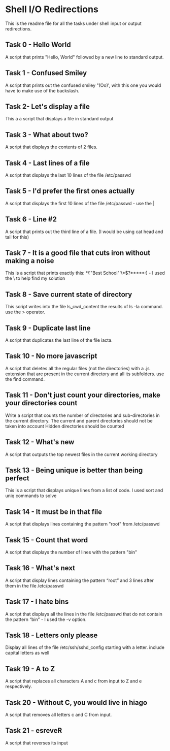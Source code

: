 # Shell I/O Redirections

This is the readme file for all the tasks under shell input or output redirections.

## Task 0 - Hello World
A script that prints "Hello, World" followed by a new line to standard output.

## Task 1 - Confused Smiley
A script that prints out the confused smiley "(Oo)', with this one you would have to make use of the backslash.

## Task 2- Let's display a file
This a a script that displays a file in standard output

## Task 3 - What about two?
A script that displays the contents of 2 files. 

## Task 4 - Last lines of a file
A script that displays the last 10 lines of the file /etc/passwd

## Task 5 - I'd prefer the first ones actually
A script that displays the first 10 lines of the file /etc/passwd - use the |

## Task 6 - Line #2
A script that prints out the third line of a file. (I would be using cat head and tail for this)

## Task 7 - It is a good file that cuts iron without making a noise
This is a script that prints exactly this: \*\\'"Best School"\'\\*$\?\*\*\*\*\*:) - I used the \ to help find my solution

## Task 8 - Save current state of directory
This script writes into the file ls_cwd_content the results of ls -la command. use the > operator. 

## Task 9 - Duplicate last line
A script that duplicates the last line of the file iacta.

## Task 10 - No more javascript
A script that deletes all the regular files (not the directories) with a .js extension that are present in the current directory and all its subfolders. use the find command. 

## Task 11 - Don't just count your directories, make your directories count
Write a script that counts the number of directories and sub-directories in the current directory.
The current and parent directories should not be taken into account
Hidden directories should be counted

## Task 12 - What's new
A script that outputs the top newest files in the current working directory

## Task 13 - Being unique is better than being perfect
This is a script that displays unique lines from a list of code. I used sort and uniq commands to solve

## Task 14 - It must be in that file
A script that displays lines containing the pattern "root" from /etc/passwd

## Task 15 - Count that word
A script that displays the number of lines with the pattern "bin"

## Task 16 - What's next
A script that display lines containing the pattern “root” and 3 lines after them in the file /etc/passwd

## Task 17 - I hate bins
A script that displays all the lines in the file /etc/passwd that do not contain the pattern “bin” - I used the -v option.

## Task 18 - Letters only please
Display all lines of the file /etc/ssh/sshd_config starting with a letter.
include capital letters as well

## Task 19 - A to Z
A script that replaces all characters A and c from input to Z and e respectively.

## Task 20 -  Without C, you would live in hiago
A script that removes all letters c and C from input.

## Task 21 - esreveR
A script that reverses its input
